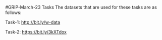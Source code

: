 #GRIP-March-23 Tasks
The datasets that are used for these tasks are as follows:

Task-1: http://bit.ly/w-data

Task-2: https://bit.ly/3kXTdox


